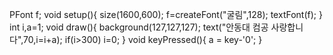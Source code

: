 PFont f;
void setup(){
size(1600,600);
f=createFont("굴림",128);
textFont(f);
}
int i,a=1;
void draw(){
background(127,127,127);
text("안동대 컴공 사랑합니다",70,i=i+a);
if(i>300) i=0;
}
void keyPressed(){
a = key-'0';
}
